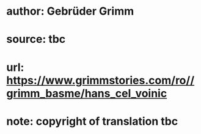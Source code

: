 # author: Gebrüder Grimm
# source: tbc
# url: https://www.grimmstories.com/ro//grimm_basme/hans_cel_voinic
# note: copyright of translation tbc


